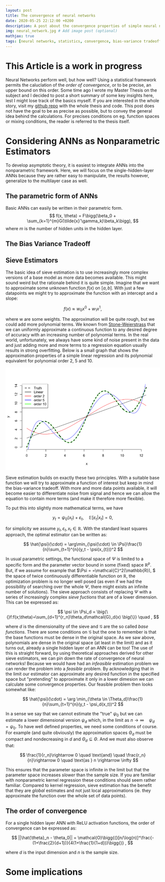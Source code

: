 ```yaml
---
layout: post
title: The convergence of neural networks
date: 2020-05-25 22:12:00 +0200
description: A post about the convergence properties of simple neural networks 
img: neural_network.jpg # Add image post (optional)
mathjax: true
tags: [neural networks, statistics, convergence, bias-variance tradeoff] # add tag
---
```




# __This Article is a work in progress__

Neural Networks perform well, but how well? Using a statistical framework permits the caluclation of the _order of convergence_, or to be precise, an upper bound on this order. Some time ago I wrote my Master Thesis on the subject and I decided to post a short summary of some key insights here, lest I might lose track of the basics myself. If you are interested in the whole story, visit my [github repo](https://github.com/phi-ra/sieve_forecasting) with the whole thesis and code. This post does not have the goal to be as precise as possible, but to convey the general idea behind the calculations. For precises conditions on eg. function spaces or mixing conditions, the reader is referred to the thesis itself. 

# Considering ANNs as Nonparametric Estimators

To develop asymptotic theory, it is easiest to integrate ANNs into the nonparametric framework. Here, we will focus on the single-hidden-layer ANNs because they are rather easy to manipulate, the results however, generalize to the multilayer case as well. 

## The parametric form of ANNs

Basic ANNs can easily be written in their parametric form. 
$$
f(x, \theta) = F\bigg(\beta_0 + \sum_{k=1}^{m}G(\tilde{x}'\gamma_k)\beta_k\bigg),
$$
where $m$ is the number of hidden units in the hidden layer. 

## The Bias Variance Tradeoff



## Sieve Estimators

The basic idea of sieve estimation is to use increasingly more complex versions of a base model as more data becomes available. This might sound weird but the rationale behind it is quite simple. Imagine that we want to approximate some unknown function $f(x)$ on $[a,b]$. With just a few datapoints we might try to approximate the function with an intercept and a slope:


$$
f(x) \approx w_0x^0 + w_1x^1,
$$



where w are some weights. The approximation will be quite rough, but we could add more polynomial terms. We known from [Stone-Weierstrass](https://en.wikipedia.org/wiki/Stone-Weierstrass_theorem) that we can uniformly approximate a continuous function to any desired degree of accuracy with an increasing number of polynomial terms. In the real world, unfortunately, we always have some kind of noise present in the data and just adding more and more terms to a regression equation usually results in strong overfitting. Below is a small graph that shows the approximation properties of a simple linear regression and its polynomial equivalent for polynomial order 2, 5 and 10.

![Fig 1. Approximation via polynomials](/assets/img/graph_polynomial.png)



Sieve estimation builds on exactly these two principles. With a suitable base function we will try to approximate a function of interest but keep in mind the bias-variance tradeoff. With more and more data points available, it will become easier to differentiate noise from signal and hence we can allow the equation to contain more terms (and make it therefore more flexible). 



To put this into slightly more mathematical terms, we have




$$
y_t=\psi_0(x_t) + \varepsilon_t, \quad \mathbb{E}[\varepsilon_t|x_t] = 0,
$$

for simplicity we assume $y_t, \varepsilon_t, x_t \in \mathbb{R}$. With the standard least squares approach, the optimal estimator can be written as:



$$
\hat{\psi}(\cdot) = \arg\min_{\psi(\cdot) \in \Psi}\frac{1}{n}\sum_{t=1}^{n}(y_t - \psi(x_{t}))^2
$$



In usual parametric settings, the functional space of $\Psi$ is limited to a specific form and the parameter vector bound in some (fixed) space $\mathbb{R}^p$. But, if we assume for example that $\Psi = =\mathcal{C}^2(\mathbb{R}), $ the space of twice continuously differentiable function on $\mathbb{R}$, the optimization problem is no longer well posed (as even if we had the possibility of searching over the whole $\Psi$, there might exists an infinite number of solutions). The sieve approach consists of replacing $\Psi$ with a series of increasingly complex _sieve fuctions_ that are of a lower dimension. This can be expressed as:



$$
\psi \in \Psi_d = \big{\{}f:f(x;\theta)=\sum_{d=1}^{r_n}\theta_d\mathcal{G}_d(x) \big{\}} \quad ,
$$



where $d$ is the dimensionality of the sieve and $\mathcal{G}$ are the so called _base functions_. There are some conditions on $\mathcal{G}$ but the one to remember is that the base functions must be dense in the original space. As we saw above, polynomials are dense in the original space (at least in the limit) and as it turns out, already a single hidden layer of an ANN can be too! The use of this is straight forward, by using theoretical approaches derived for other sieve estimators, we can pin down the rate of convergence of neural networks! Because we would have had an _infeasible_ estimation problem we can render the problem into a _feasible_ problem. By acknowledging that in the limit our estimator can approximate any desired function in the specified space but "pretending" to approximate it only in a lower dimesion we can calculate some convergence properties. Our feasible problem then looks somewhat like:


$$
\hat{\psi}(\cdot) = \arg \min_{\theta \in \Theta_d}\frac{1}{n}\sum_{t=1}^{n}(y_t - \psi_d(x_t))^2
$$


In a sense we say that we cannot estimate the "true" $\psi_0$ but we can estimate a lower dimensional version $\psi_d$ which, in the limit as $n \rightarrow \infty \quad \psi_d = \psi_0$. To have well defined properties, we need some conditions of course. For example (and quite obviously) the approximation spaces $\Theta_d$ must be compact and nondecreasing in $d$ and $\Theta_d \subseteq \Theta$. And we must also observe that:


$$
\frac{1}{r_n}\rightarrow 0 \quad \text{and} \quad \frac{r_n}{n}\rightarrow 0 \quad \text{as } n \rightarrow \infty 
$$


This ensures that the parameter space is infinite in the limit but that the parameter space increases _slower_ than the sample size. If you are familiar with nonparametric kernel regression these conditions should seem rather familiar. Compared to kernel regression, sieve estimation has the benefit that they are _global_ estimates and not just local approximations (ie. they approximate the function over the whole set of data points). 



## The order of convergence

For a single hidden layer ANN with ReLU activation functions, the order of convergence can be expressed as:


$$
||\hat{\theta}_n - \theta_0|| = \mathcal{O}\bigg{(}[n/\log(n)]^\frac{-(1+\frac{2}{d+1})}{4(1+\frac{1}{1+d})}\bigg{)} ,
$$


where $d$ is the input dimension and $n$ is the sample size.

# Some implications